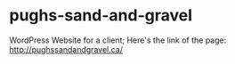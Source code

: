 # pughs-sand-and-gravel
WordPress Website for a client;
Here's the link of the page: http://pughssandandgravel.ca/
